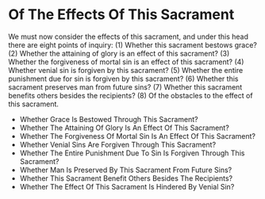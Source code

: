 # Of The Effects Of This Sacrament

We must now consider the effects of this sacrament, and under this head there are eight points of inquiry:
(1) Whether this sacrament bestows grace?
(2) Whether the attaining of glory is an effect of this sacrament?
(3) Whether the forgiveness of mortal sin is an effect of this sacrament?
(4) Whether venial sin is forgiven by this sacrament?
(5) Whether the entire punishment due for sin is forgiven by this sacrament?
(6) Whether this sacrament preserves man from future sins?
(7) Whether this sacrament benefits others besides the recipients?
(8) Of the obstacles to the effect of this sacrament.

* Whether Grace Is Bestowed Through This Sacrament?
* Whether The Attaining Of Glory Is An Effect Of This Sacrament?
* Whether The Forgiveness Of Mortal Sin Is An Effect Of This Sacrament?
* Whether Venial Sins Are Forgiven Through This Sacrament?
* Whether The Entire Punishment Due To Sin Is Forgiven Through This Sacrament?
* Whether Man Is Preserved By This Sacrament From Future Sins?
* Whether This Sacrament Benefit Others Besides The Recipients?
* Whether The Effect Of This Sacrament Is Hindered By Venial Sin?